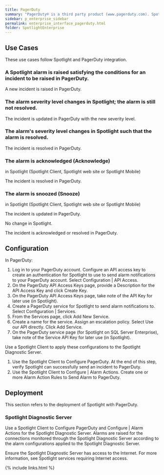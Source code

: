 ```yaml
---
title: PagerDuty
summary: "PagerDuty® is a third party product (www.pagerduty.com). Spotlight can be configured to send an incident report to a PagerDuty service when a Spotlight alarm is raised."
sidebar: p_enterprise_sidebar
permalink: enterprise_interface_pagerduty.html
folder: SpotlightEnterprise
---
```


## Use Cases

These use cases follow Spotlight and PagerDuty integration.


### A Spotlight alarm is raised satisfying the conditions for an incident to be raised in PagerDuty.


A new incident is raised in PagerDuty.

### The alarm severity level changes in Spotlight; the alarm is still not resolved.


The incident is updated in PagerDuty with the new severity level.

### The alarm's severity level changes in Spotlight such that the alarm is resolved.

The incident is resolved in PagerDuty.

### The alarm is acknowledged (Acknowledge)

 in Spotlight (Spotlight Client, Spotlight web site or Spotlight Mobile)


The incident is resolved in PagerDuty.


### The alarm is snoozed (Snooze)

in Spotlight (Spotlight Client, Spotlight web site or Spotlight Mobile)


The incident is updated in PagerDuty.




No change in Spotlight.


The incident is acknowledged or resolved in PagerDuty.


## Configuration

In PagerDuty:

1. Log in to your PagerDuty account. Configure an API access key to create an authentication for Spotlight to use to send alarm notifications to your PagerDuty account. Select Configuration \| API Access.
2. On the PagerDuty API Access Keys page, provide a Description for the API Access Key and click Create Key.
3. On the PagerDuty API Access Keys page, take note of the API Key for later use (in Spotlight).
4. Create a PagerDuty service for Spotlight to send alarm notifications to. Select Configuration \| Services.
5. From the Services page, click Add New Service.
6. Create a name for the service. Assign an escalation policy. Select Use our API directly. Click Add Service.
7. On the PagerDuty service page (for Spotlight on SQL Server Enterprise), take note of the Service API Key for later use (in Spotlight).

Use a Spotlight Client to apply these configurations to the Spotlight Diagnostic Server.

1. Use the Spotlight Client to Configure PagerDuty. At the end of this step, verify Spotlight can successfully send an incident to PagerDuty.
2. Use the Spotlight Client to Configure \| Alarm Actions. Create one or more Alarm Action Rules to Send Alarm to PagerDuty.


## Deployment

This section refers to the deployment of Spotlight with PagerDuty.

### Spotlight Diagnostic Server


Use a Spotlight Client to Configure PagerDuty and Configure \| Alarm Actions for the Spotlight Diagnostic Server. Alarms are raised for the connections monitored through the Spotlight Diagnostic Server according to the alarm configurations applied to the Spotlight Diagnostic Server.

Ensure the Spotlight Diagnostic Server has access to the Internet. For more information, see Spotlight services requiring Internet access.


{% include links.html %}
